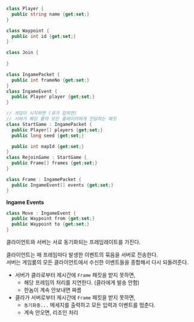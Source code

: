 ```cs
class Player {
  public string name {get;set;}
}

class Waypoint {
  public int id {get;set;}
}
```

```cs
class Join {
  
}
```

```cs
class IngamePacket {
  public int frameNo {get;set;}
}
class IngameEvent {
  public Player player {get;set;}
}

// 게임이 시작하면 (큐가 잡히면)
// 서버가 해당 룸의 모든 플레이어에게 전달하는 패킷
class StartGame : IngamePacket {
  public Player[] players {get;set;}
  public long seed {get;set;}

  public int mapId {get;set;}
}
class RejoinGame : StartGame {
  public Frame[] frames {get;set;}
}

class Frame : IngamePacket {
  public IngameEvent[] events {get;set;}
}
```

__Ingame Events__
```cs
class Move : IngameEvent {
  public Waypoint from {get;set;}
  public Waypoint to {get;set;}
}


```

클라이언트와 서버는 서로 동기화되는 프레임레이트를 가진다.<br>

클라이언트는 매 프레임마다 발생한 이벤트의 묶음을 서버로 전송한다.<br>
서버는 게임룸의 모든 클라이언트에서 수신한 이벤트들을 종합해서 다시 되돌려준다.

* 서버가 클라로부터 제시간에 `Frame` 패킷을 받지 못하면,
  * 해당 프레임의 처리를 지연한다. (클라에게 발송 안함)
  * 한놈이 계속 안보내면 짜름
* 클라가 서버로부터 제시간에 `Frame` 패킷을 받지 못하면, 
  * `동기화중...` 메세지를 출력하고 모든 입력과 이벤트를 멈춘다.
  * 계속 안오면, 리조인 처리
